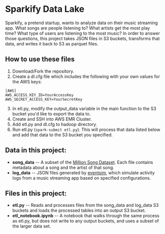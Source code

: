 # Sparkify Data Lake

Sparkify, a pretend startup, wants to analyze data on their music streaming app. What songs are people listening to? What artists get the most play time? What type of users are listening to the most music? In order to answer those questions, this project takes JSON files in S3 buckets, transforms that data, and writes it back to S3 as parquet files. 

## How to use these files
1. Download/Fork the repository.
2. Create a dl.cfg file which includes the following with your own values for the AWS keys:
```
[AWS]
AWS_ACCESS_KEY_ID=YourAccessKey
AWS_SECRET_ACCESS_KEY=YourSecretKey
```
3. In etl.py, modify the output_data variable in the main function to the S3 bucket you'd like to export the data to.
4. Create and SSH into AWS EMR Cluster.
5. Add etl.py and dl.cfg to hadoop directory.
6. Run etl.py (`spark-submit etl.py`). This will process that data listed below and add that data to the S3 bucket you specified.

## Data in this project:
- **song_data** -- A subset of the [Million Song Dataset](http://millionsongdataset.com). Each file contains metadata about a song and the artist of that song.
- **log_data** -- JSON files generated by [eventsim](https://github.com/Interana/eventsim), which simulate activity logs from a music streaming app based on specified configurations.

## Files in this project:
- **etl.py** -- Reads and processes files from the song_data and log_data S3 buckets and loads the processed tables into an output S3 bucket.
- **etl_notebook.ipynb** -- A notebook that walks through the same process as etl.py, but does not write to any output buckets, and uses a subset of the larger data set.